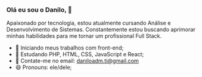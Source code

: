 ### Olá eu sou o Danilo, 👋

Apaixonado por tecnologia, estou atualmente cursando Análise e Desenvolvimento de Sistemas. Constantemente estou buscando aprimorar minhas habilidades para me tornar um profissional Full Stack.

- 🔭 Iniciando meus trabalhos com front-end;
- 🌱 Estudando PHP, HTML, CSS, JavaScript e React;
- 💬 Contate-me no email: daniloadm.ti@gmail.com
- 😄 Pronouns: ele/dele;
  
